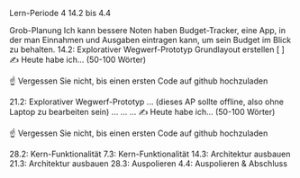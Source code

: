 Lern-Periode 4
14.2 bis 4.4

Grob-Planung
Ich kann bessere Noten haben
Budget-Tracker, eine App, in der man Einnahmen und Ausgaben eintragen kann, um sein Budget im Blick zu behalten.
14.2: Explorativer Wegwerf-Prototyp
 Grundlayout erstellen
[ ]
✍️ Heute habe ich... (50-100 Wörter)

☝️ Vergessen Sie nicht, bis einen ersten Code auf github hochzuladen

21.2: Explorativer Wegwerf-Prototyp
 ... (dieses AP sollte offline, also ohne Laptop zu bearbeiten sein)
 ...
 ...
 ...
✍️ Heute habe ich... (50-100 Wörter)

☝️ Vergessen Sie nicht, bis einen ersten Code auf github hochzuladen

28.2: Kern-Funktionalität
7.3: Kern-Funktionalität
14.3: Architektur ausbauen
21.3: Architektur ausbauen
28.3: Auspolieren
4.4: Auspolieren & Abschluss

